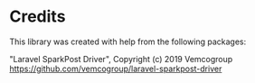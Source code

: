 # Credits

This library was created with help from the following packages:

"Laravel SparkPost Driver", Copyright (c) 2019 Vemcogroup
https://github.com/vemcogroup/laravel-sparkpost-driver
